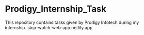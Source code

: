 # Prodigy_Internship_Task
This repository contains tasks given by Prodigy Infotech during my internship.
stop-watch-web-app.netlify.app
